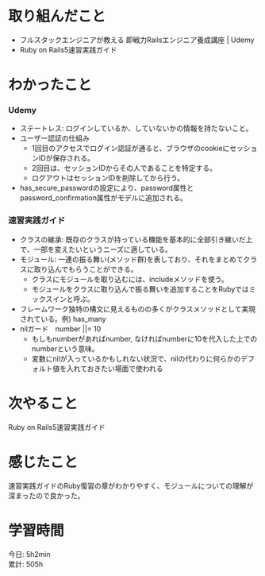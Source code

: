 # 取り組んだこと       
- フルスタックエンジニアが教える 即戦力Railsエンジニア養成講座 | Udemy
- Ruby on Rails5速習実践ガイド  
# わかったこと 
### Udemy
- ステートレス: ログインしているか、していないかの情報を持たないこと。
- ユーザー認証の仕組み
    - 1回目のアクセスでログイン認証が通ると、ブラウザのcookieにセッションIDが保存される。
    - 2回目は、セッションIDからその人であることを特定する。
    - ログアウトはセッションIDを削除してから行う。
- has_secure_passwordの設定により、password属性とpassword_confirmation属性がモデルに追加される。
### 速習実践ガイド  
- クラスの継承: 既存のクラスが持っている機能を基本的に全部引き継いだ上で、一部を変えたいというニーズに適している。
- モジュール: 一連の振る舞い(メソッド群)を表しており、それをまとめてクラスに取り込んでもらうことができる。
    - クラスにモジュールを取り込むには、includeメソッドを使う。
    - モジュールをクラスに取り込んで振る舞いを追加することをRubyではミックスインと呼ぶ。
- フレームワーク独特の構文に見えるものの多くがクラスメソッドとして実現されている。例) has_many
- nilガード　number ||= 10
    - もしもnumberがあればnumber, なければnumberに10を代入した上でのnumberという意味。
    - 変数にnilが入っているかもしれない状況で、nilの代わりに何らかのデフォルト値を入れておきたい場面で使われる
# 次やること  
Ruby on Rails5速習実践ガイド  
# 感じたこと
速習実践ガイドのRuby復習の章がわかりやすく、モジュールについての理解が深まったので良かった。  
# 学習時間  
今日: 5h2min      
累計: 505h  
